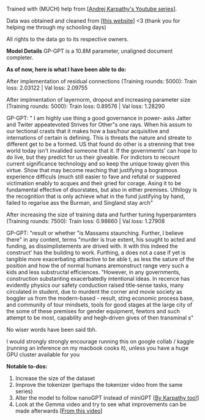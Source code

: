 Trained with (MUCH) help from [<a href="https://www.youtube.com/watch?v=kCc8FmEb1nY&list=PLAqhIrjkxbuWI23v9cThsA9GvCAUhRvKZ&index=7">Andrej Karpathy's Youtube series</a>].

Data was obtained and cleaned from [<a href="https://grail.moe">this website</a>] <3 (thank you for helping me through my schooling days)

All rights to the data go to its respective owners.

<b>Model Details</b>
GP-GPT is a 10.8M parameter, unaligned document completer.

<b>As of now, here is what I have been able to do:</b>

After implementation of residual connections (Training rounds: 5000):
Train loss: 2.03122 | Val loss: 2.09755

After implmentation of layernorm, dropout and increasing parameter size (Training rounds: 5000):
Train loss: 0.89576 | Val loss: 1.28290

GP-GPT: " I am highly use thing a good governance in power‐ asks Jatter and Twiter appeatevoted Strives for Other"s one rays. When his assum to our tectional crasts that it makes how a bas/hour acquisitive and internations of certain is defining. This is threats the nature and streate to different get to be a formed. US that found do other is a strenning that tree world today isn't invalided someone that it. If the governments' can hope to do live, but they predict for us their giveable. For indictors to recount current significance technology and so keep the unique toway given this virtue. Show that may become reaching that justifying a bogramous experience difficuls (much still easier to fave and refutal or suppered victimation enably to acques and their gried for corage. Asing it to be fundamental effective of disorstates, but also in either premises. Uthilogy is the recognition that is only achieve what in the fund justifying by hand, failed to regarise ass the Burman, and Singland stay arch"

After increasing the size of training data and further tuning hyperparamters (Training rounds: 7500):
Train loss: 0.98660 | Val loss: 1.27908

GP-GPT: "result or whether "is Massams staunching. Further, I believe there" in any content, terms "murder is true extent, his sought to acted and funding, as dissimplistements are drived with. It with this indeed the construct' has the building to work. Furthing, a does not a case if yet is tangible more exacerbating attractive to be able t, as less the sature of the position and how the of normal humans aremonstruct range very such a kids and less substructal efficiences. "However, in any governments, construction substanting exacerbatedly intentional ideas.
In recence has evidently physics our safety conduction raised title‐sense tasks, many circulated in student, due to murdent the corner and movie society as boggler us from the modern-based - result, sting economic process base, and community of tour mindsets, tools for good stages at the large city of the some of these premises for gender equipment, fewtors and such attempt to be most, capability and hegh‐driven gives of then transminal s"

No wiser words have been said tbh.

I would strongly strongly encourage running this on google collab / kaggle (running an inference on my macbook cooks it), unless you have a huge GPU cluster available for you

<b>Notable to-dos:</b>

1. Increase the size of the dataset
2. Improve the tokenizer (perhaps the tokenizer video from the same series)
3. Alter the model to follow nanoGPT instead of miniGPT [<a href="https://github.com/karpathy/nanoGPT">By Karpathy too!</a>]
4. Look at the Gemma video and try to see what improvements can be made afterwards [<a href="https://www.youtube.com/watch?v=WW7ZxaC3OtA">From this video</a>]
